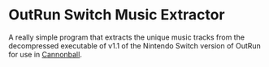 # OutRun Switch Music Extractor
A really simple program that extracts the unique music tracks from the decompressed executable of v1.1 of the Nintendo Switch version of OutRun for use in [Cannonball](https://github.com/djyt/cannonball).
